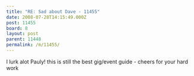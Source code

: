 ```yaml
---
title: "RE: Sad about Dave - 11455"
date: 2008-07-28T14:15:49.000Z
post: 11455
board: 8
layout: post
parent: 11448
permalink: /m/11455/
---
```

I lurk alot Pauly! this is still the best gig/event guide - cheers for your hard work

